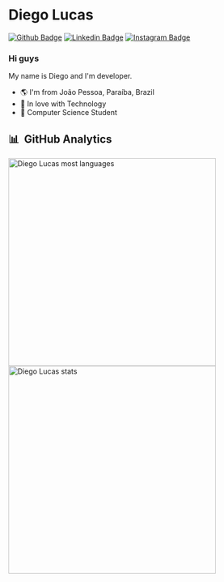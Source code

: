 # Diego Lucas

[![Github Badge](https://img.shields.io/badge/-Github-000?style=flat-square&logo=Github&logoColor=white&link=https://github.com/diegoandcontroll)](https://github.com/diegoandcontroll)
[![Linkedin Badge](https://img.shields.io/badge/-LinkedIn-blue?style=flat-square&logo=Linkedin&logoColor=white&link=https://www.linkedin.com/in/diego-lucas-293682181)](https://www.linkedin.com/in/diego-lucas-293682181)
[![Instagram Badge](https://img.shields.io/badge/-Instagram-C13584?style=flat-square&labelColor=C13584&logo=instagram&logoColor=white&link=https://www.instagram.com/yxydiego/)](https://www.instagram.com/yxydiego/)


### Hi guys 

My name is Diego and I'm developer.
- 🌎 I'm from João Pessoa, Paraíba, Brazil
- 💙 In love with Technology
- 💬 Computer Science Student

## 	:bar_chart: &nbsp;GitHub Analytics

<p align="left">
<img width="410em" src="https://github-readme-stats.vercel.app/api/top-langs/?username=diegoandcontroll&layout=compact&theme=radical" alt="Diego Lucas most languages"/>
<img width="410em" style="margin-right:5px" src="https://github-readme-stats.vercel.app/api?username=diegoandcontroll&show_icons=true&theme=radical" alt="Diego Lucas stats"/>
</p>
<br>
<br>
